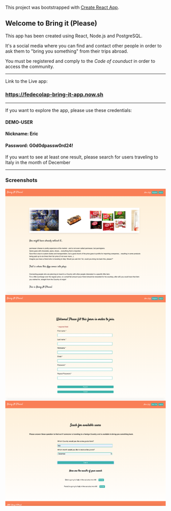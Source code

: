 This project was bootstrapped with [Create React App](https://github.com/facebook/create-react-app).

## Welcome to Bring it (Please)
This app has been created using React, Node.js and PostgreSQL.

It's a social media where you can find and contact other people in order to ask them to "bring you something" from their trips abroad.

You must be registered and comply to the *Code of counduct* in order to access the community.

___

Link to the Live app: 

### https://fedecolap-bring-it-app.now.sh

___

If you want to explore the app, please use these credentials: 
#### DEMO-USER

#### Nickname: Eric

#### Password: G0d0dpassw0rd24!

If you want to see at least one result, please search for users traveling to Italy in the month of December

___

### Screenshots

![welcome page](landing.png)
![registration form](register.png)
![search results](results.png)